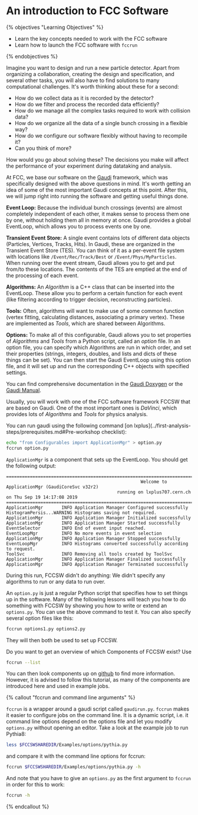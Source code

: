 # An introduction to FCC Software

{% objectives "Learning Objectives" %}

* Learn the key concepts needed to work with the FCC software
* Learn how to launch the FCC software with `fccrun`

{% endobjectives %} 

Imagine you want to design and run a new particle detector.
Apart from organizing a collaboration, creating the design and specification, and several other tasks, you will also have to find solutions to many computational challenges.
It's worth thinking about these for a second:

 - How do we collect data as it is recorded by the detector?
 - How do we filter and process the recorded data efficiently?
 - How do we manage all the complex tasks required to work with collision data?
 - How do we organize all the data of a single bunch crossing in a flexible way?
 - How do we configure our software flexibly without having to recompile it?
 - Can you think of more?

How would you go about solving these?
The decisions you make will affect the performance of your experiment during datataking and analysis.

At FCC, we base our software on the [Gaudi](https://gaudi.web.cern.ch/gaudi/) framework, which was specifically designed with the above questions in mind.
It's worth getting an idea of some of the most important Gaudi concepts at this point.
After this, we will jump right into running the software and getting useful things done.

**Event Loop:**
Because the individual bunch crossings (events) are almost completely independent of each other, it makes sense to process them one by one, without holding them all in memory at once.
Gaudi provides a global EventLoop, which allows you to process events one by one.

**Transient Event Store:**
A single event contains lots of different data objects (Particles, Vertices, Tracks, Hits).
In Gaudi, these are organized in the Transient Event Store (TES).
You can think of it as a per-event file system with locations like `/Event/Rec/Track/Best` or `/Event/Phys/MyParticles`.
When running over the event stream, Gaudi allows you to get and put from/to these locations.
The contents of the TES are emptied at the end of the processing of each event.

**Algorithms:**
An *Algorithm* is a C++ class that can be inserted into the EventLoop.
These allow you to perform a certain function for each event (like filtering according to trigger decision, reconstructing particles).

**Tools:**
Often, algorithms will want to make use of some common function (vertex fitting, calculating distances, associating a primary vertex).
These are implemented as *Tools*, which are shared between Algorithms.

**Options:**
To make all of this configurable, Gaudi allows you to set properties of *Algorithms* and *Tools* from a Python script, called an *option* file.
In an option file, you can specify which Algorithms are run in which order, and set their properties (strings, integers, doubles, and lists and dicts of these things can be set).
You can then start the Gaudi EventLoop using this option file, and it will set up and run the corresponding C++ objects with specified settings.

You can find comprehensive documentation in the [Gaudi Doxygen](https://gaudi.web.cern.ch/gaudi/doxygen/v30r3/index.html) or the [Gaudi Manual](https://gaudi.web.cern.ch/gaudi/resources/GUG.pdf).

Usually, you will work with one of the FCC software framework FCCSW that are based on Gaudi.
One of the most important ones is *DaVinci*, which provides lots of *Algorithms* and *Tools* for physics analysis.

You can run gaudi using the following command [on lxplus](../first-analysis-steps/prerequisites.md#Pre-workshop checklist):
```bash
echo "from Configurables import ApplicationMgr" > option.py
fccrun option.py
```

`ApplicationMgr` is a component that sets up the EventLoop.
You should get the following output:

```
====================================================================================================================================
                                                   Welcome to ApplicationMgr (GaudiCoreSvc v32r2)
                                          running on lxplus707.cern.ch on Thu Sep 19 14:17:08 2019
====================================================================================================================================
ApplicationMgr       INFO Application Manager Configured successfully
HistogramPersis...WARNING Histograms saving not required.
ApplicationMgr       INFO Application Manager Initialized successfully
ApplicationMgr       INFO Application Manager Started successfully
EventSelector        INFO End of event input reached.
EventLoopMgr         INFO No more events in event selection 
ApplicationMgr       INFO Application Manager Stopped successfully
EventLoopMgr         INFO Histograms converted successfully according to request.
ToolSvc              INFO Removing all tools created by ToolSvc
ApplicationMgr       INFO Application Manager Finalized successfully
ApplicationMgr       INFO Application Manager Terminated successfully
```

During this run, FCCSW didn't do anything: We didn't specify any algorithms to run or any data to run over.

An `option.py` is just a regular Python script that specifies how to set things up in the software.
Many of the following lessons will teach you how to do something with FCCSW by showing you how to write or extend an `options.py`.
You can use the above command to test it.
You can also specify several option files like this:
```bash
fccrun options1.py options2.py
```
They will then both be used to set up FCCSW.

Do you want to get an overview of which Components of FCCSW exist? Use
```bash
fccrun --list
```

You can then look components up on [github](https://github.com/HEP-FCC/FCCSW) to find more information.
However, it is advised to follow this tutorial, as many of the components are introduced here and used in example jobs.


{% callout "fccrun and command line arguments" %}

`fccrun` is a wrapper around a gaudi script called `gaudirun.py`. `fccrun` makes it easier to configure jobs on the command line. It is a dynamic script, i.e. it command line options depend on the options file and let you modify `options.py` without opening an editor.
Take a look at the example job to run Pythia8:

```bash
less $FCCSWSHAREDIR/Examples/options/pythia.py
```
and compare it with the command line options for fccrun:
```bash
fccrun $FCCSWSHAREDIR/Examples/options/pythia.py -h
```
And note that you have to give an `options.py` as the first argument to `fccrun` in order for this to work:

```bash
fccrun -h
``` 
{% endcallout %}

